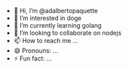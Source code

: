- 👋 Hi, I’m @adalbertopaquette
- 👀 I’m interested in doge
- 🌱 I’m currently learning golang
- 💞️ I’m looking to collaborate on nodejs
- 📫 How to reach me ...
- 😄 Pronouns: ...
- ⚡ Fun fact: ...

<!---
adalbertopaquette/adalbertopaquette is a ✨ special ✨ repository because its `README.md` (this file) appears on your GitHub profile.
You can click the Preview link to take a look at your changes.
--->
